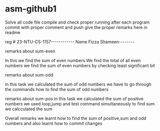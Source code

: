 # asm-github1

Solve all code file 
compile and check proper running
after each program commit with proper comment and push
give the proper remarks here in readme


reg #   23-NTU-CS-1157------------  Name Fizza Shameen--------



remarks about sum-even

In this we find the sum of even numbers
We find the total of all even numbers
we find the sum of even numbers by checking least significant bit



remarks about sum-odd

in this task we calculated the sum of odd numbers
we have to go through the commands how to find the sum of odd numbers

remarks about sum-pos
in this task we calculated the sum of positive numbers
we used loop,jump and test command simultaneously to find sum
we calcculated the sum


Overall remarks
we learnt how to find the sum of positive,sum and odd numbers
and also learnt how to commit changes 